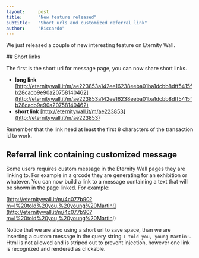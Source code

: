 ```yaml
---
layout:     post
title:      "New feature released"
subtitle:   "Short urls and customized referral link"
author:     "Riccardo"
---
```


We just released a couple of new interesting feature on Eternity Wall.

## Short links

The first is the short url for message page, you can now share short links.

* **long link** [http://eternitywall.it/m/ae223853a142ee16238eeba01ba1dcbb8dff5415fb28cacb9e90a20758140462](http://eternitywall.it/m/ae223853a142ee16238eeba01ba1dcbb8dff5415fb28cacb9e90a20758140462)
* **short link** [http://eternitywall.it/m/ae223853](http://eternitywall.it/m/ae223853)

Remember that the link need at least the first 8 characters of the transaction id to work.

## Referral link containing customized message

Some users requires custom message in the Eternity Wall pages they are linking to. For example in a qrcode they are generating for an exhibition or whatever.
You can now build a link to a message containing a text that will be shown in the page linked. For example:

[http://eternitywall.it/m/4c077b90?m=I%20told%20you,%20young%20Martin!](http://eternitywall.it/m/4c077b90?m=I%20told%20you,%20young%20Martin!)

Notice that we are also using a short url to save space, than we are inserting a custom message in the query string `I told you, young Martin!`.
Html is not allowed and is striped out to prevent injection, however one link is recognized and rendered as clickable.
